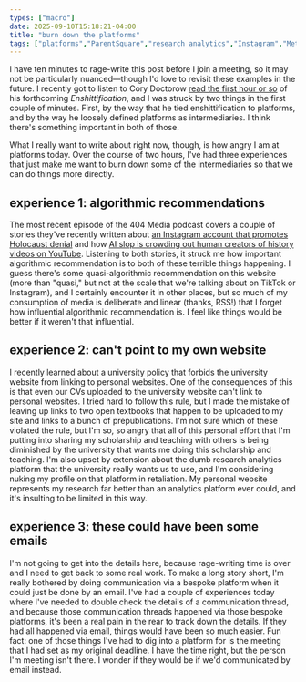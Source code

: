 ```yaml
---
types: ["macro"]
date: 2025-09-10T15:18:21-04:00
title: "burn down the platforms"
tags: ["platforms","ParentSquare","research analytics","Instagram","Meta","enshittification","Enshittification (book)","RSS","algorithmic recommendation"]
---
```

I have ten minutes to rage-write this post before I join a meeting, so it may not be particularly nuanced—though I'd love to revisit these examples in the future. I recently got to listen to Cory Doctorow [read the first hour or so](https://craphound.com/podcast/2025/08/28/enshittification-episode-500/) of his forthcoming *Enshittification*, and I was struck by two things in the first couple of minutes. First, by the way that he tied enshittification to platforms, and by the way he loosely defined platforms as intermediaries. I think there's something important in both of those. 

What I really want to write about right now, though, is how angry I am at platforms today. Over the course of two hours, I've had three experiences that just make me want to burn down some of the intermediaries so that we can do things more directly.

## experience 1: algorithmic recommendations

The most recent episode of the 404 Media podcast covers a couple of stories they've recently written about [an Instagram account that promotes Holocaust denial](https://craphound.com/podcast/2025/08/28/enshittification-episode-500/) and how [AI slop is crowding out human creators of history videos on YouTube](https://www.404media.co/ai-generated-boring-history-videos-are-flooding-youtube-and-drowning-out-real-history/). Listening to both stories, it struck me how important algorithmic recommendation is to both of these terrible things happening. I guess there's some quasi-algorithmic recommendation on this website (more than "quasi," but not at the scale that we're talking about on TikTok or Instagram), and I certainly encounter it in other places, but so much of my consumption of media is deliberate and linear (thanks, RSS!) that I forget how influential algorithmic recommendation is. I feel like things would be better if it weren't that influential.

## experience 2: can't point to my own website

I recently learned about a university policy that forbids the university website from linking to personal websites. One of the consequences of this is that even our CVs uploaded to the university website can't link to personal websites. I tried hard to follow this rule, but I made the mistake of leaving up links to two open textbooks that happen to be uploaded to my site and links to a bunch of prepublications. I'm not sure which of these violated the rule, but I'm so, so angry that all of this personal effort that I'm putting into sharing my scholarship and teaching with others is being diminished by the university that wants me doing this scholarship and teaching. I'm also upset by extension about the dumb research analytics platform that the university really wants us to use, and I'm considering nuking my profile on that platform in retaliation. My personal website represents my research far better than an analytics platform ever could, and it's insulting to be limited in this way.

## experience 3: these could have been some emails

I'm not going to get into the details here, because rage-writing time is over and I need to get back to some real work. To make a long story short, I'm really bothered by doing communication via a bespoke platform when it could just be done by an email. I've had a couple of experiences today where I've needed to double check the details of a communication thread, and because those communication threads happened via those bespoke platforms, it's been a real pain in the rear to track down the details. If they had all happened via email, things would have been so much easier. Fun fact: one of those things I've had to dig into a platform for is the meeting that I had set as my original deadline. I have the time right, but the person I'm meeting isn't there. I wonder if they would be if we'd communicated by email instead.